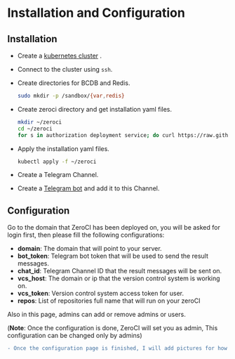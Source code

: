 # Installation and Configuration

## Installation

- Create a [kubernetes cluster](https://sdk2.threefold.io/#/solution_kubernetes?id=kubernetes-cluster-deployment) .
- Connect to the cluster using `ssh`.
- Create directories for BCDB and Redis.
  
  ```bash
  sudo mkdir -p /sandbox/{var,redis}
  ```

- Create zeroci directory and get installation yaml files.

  ```bash
  mkdir ~/zeroci
  cd ~/zeroci
  for s in authorization deployment service; do curl https://raw.githubusercontent.com/threefoldtech/zeroCI/development/install/zeroci/$s.yaml --output $s.yaml; done
  ```

- Apply the installation yaml files.

  ```bash
  kubectl apply -f ~/zeroci
  ```

- Create a Telegram Channel.
- Create a [Telegram bot](https://core.telegram.org/bots#3-how-do-i-create-a-bot) and add it to this Channel.

## Configuration

Go to the domain that ZeroCI has been deployed on, you will be asked for login first, then please fill the following configurations:

- **domain**:  The domain that will point to your server.
- **bot_token**: Telegram bot token that will be used to send the result messages.
- **chat_id**: Telegram Channel ID that the result messages will be sent on.
- **vcs_host**: The domain or ip that the version control system is working on.
- **vcs_token**: Version control system access token for user.
- **repos**: List of repositories full name that will run on your zeroCI

Also in this page, admins can add or remove admins or users.

(**Note**: Once the configuration is done, ZeroCI will set you as admin, This configuration can be changed only by admins)

```diff
- Once the configuration page is finished, I will add pictures for how to configure
```

